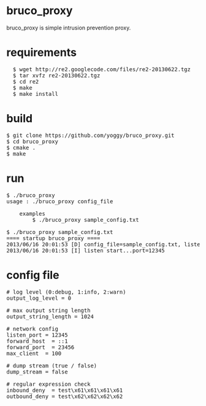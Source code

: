 bruco_proxy
================
bruco_proxy is simple intrusion prevention proxy.


requirements
================
<pre>
  $ wget http://re2.googlecode.com/files/re2-20130622.tgz
  $ tar xvfz re2-20130622.tgz
  $ cd re2
  $ make
  $ make install
</pre>


build
================
<pre>
$ git clone https://github.com/yoggy/bruco_proxy.git
$ cd bruco_proxy
$ cmake .
$ make
</pre>

run
================
<pre>
$ ./bruco_proxy
usage : ./bruco_proxy config_file

    examples
        $ ./bruco_proxy sample_config.txt

$ ./bruco_proxy sample_config.txt
==== startup bruco_proxy ====
2013/06/16 20:01:53 [D] config_file=sample_config.txt, listen_port=12345, forward_host=::1, forward_port=80, max_client=100
2013/06/16 20:01:53 [I] listen start...port=12345
</pre>

config file
================
<pre>
# log level (0:debug, 1:info, 2:warn)
output_log_level = 0

# max output string length
output_string_length = 1024

# network config
listen_port = 12345
forward_host  = ::1
forward_port  = 23456 
max_client  = 100

# dump stream (true / false)
dump_stream = false

# regular expression check
inbound_deny  = test\x61\x61\x61\x61
outbound_deny = test\x62\x62\x62\x62

</pre>


